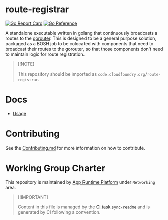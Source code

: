 # route-registrar

[![Go Report
Card](https://goreportcard.com/badge/code.cloudfoundry.org/route-registrar)](https://goreportcard.com/report/code.cloudfoundry.org/route-registrar)
[![Go
Reference](https://pkg.go.dev/badge/code.cloudfoundry.org/route-registrar.svg)](https://pkg.go.dev/code.cloudfoundry.org/route-registrar)

A standalone executable written in golang that continuously broadcasts a
routes to the [gorouter](https://github.com/cloudfoundry/gorouter). This
is designed to be a general purpose solution, packaged as a BOSH job to
be colocated with components that need to broadcast their routes to the
gorouter, so that those components don't need to maintain logic for
route registration.

> \[!NOTE\]
>
> This repository should be imported as
> `code.cloudfoundry.org/route-registrar`.

# Docs

-   [Usage](./docs/01-usage.md)

# Contributing

See the [Contributing.md](./.github/CONTRIBUTING.md) for more
information on how to contribute.

# Working Group Charter

This repository is maintained by [App Runtime
Platform](https://github.com/cloudfoundry/community/blob/main/toc/working-groups/app-runtime-platform.md)
under `Networking` area.

> \[!IMPORTANT\]
>
> Content in this file is managed by the [CI task
> `sync-readme`](https://github.com/cloudfoundry/wg-app-platform-runtime-ci/blob/main/shared/tasks/sync-readme/metadata.yml)
> and is generated by CI following a convention.
